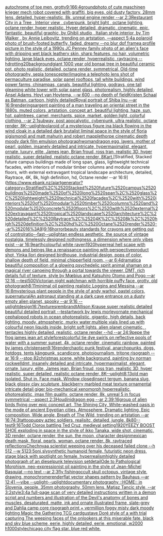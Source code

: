 [autochrome of toe men, grotty](https://www.ebank.nz/aiartgenerator?category=autochrome%2520of%2520toe%2520men%2C%2520grotty)[9:16](https://www.ebank.nz/aiartgenerator?category=9%3A16)[6:4](https://www.ebank.nz/aiartgenerator?category=6%3A4)[ground](https://www.ebank.nz/aiartgenerator?category=ground)[photo of cute maschinen krieger mech robot covered with graffiti, big eyes, old dusty factory, 28mm lens, detailed, hyper-realistic, 8k, unreal engine render --ar 2:3](https://www.ebank.nz/aiartgenerator?category=photo%2520of%2520cute%2520maschinen%2520krieger%2520mech%2520robot%2520covered%2520with%2520graffiti%2C%2520big%2520eyes%2C%2520old%2520dusty%2520factory%2C%252028mm%2520lens%2C%2520detailed%2C%2520hyper-realistic%2C%25208k%2C%2520unreal%2520engine%2520render%2520--ar%25202%3A3)[Restaurant City in a Tree , Interior view , cyberpunk, bright light , octane lighting, octane render, hyper realistic. Hyper detailed, dramatic, cinematic, epic, fantastic, beautiful graphic, by Ghibli studio , Italian style interior, by Tim Walker , by Annie Leibovitz, trending on artstation, —aspect 5:4](https://www.ebank.nz/aiartgenerator?category=Restaurant%2520City%2520in%2520a%2520Tree%2520%2C%2520Interior%2520view%2520%2C%2520cyberpunk%2C%2520bright%2520light%2520%2C%2520octane%2520lighting%2C%2520octane%2520render%2C%2520hyper%2520realistic.%2520Hyper%2520detailed%2C%2520dramatic%2C%2520cinematic%2C%2520epic%2C%2520fantastic%2C%2520beautiful%2520graphic%2C%2520by%2520Ghibli%2520studio%2520%2C%2520Italian%2520style%2520interior%2C%2520by%2520Tim%2520Walker%2520%2C%2520by%2520Annie%2520Leibovitz%2C%2520trending%2520on%2520artstation%2C%2520%E2%80%94aspect%25205%3A4)[a polaroid photo of brush-footed butterfly, faded, dreamy --no blur dof frame](https://www.ebank.nz/aiartgenerator?category=a%2520polaroid%2520photo%2520of%2520brush-footed%2520butterfly%2C%2520faded%2C%2520dreamy%2520--no%2520blur%2520dof%2520frame)[a profile picture in the style of a 1990s JC Penney family photo of an alien's face with dripping wet black leathery skin, sharp features, no hair, volumetric lighting, large black eyes, octane render, hyperrealistic, raytracing --hd](https://www.ebank.nz/aiartgenerator?category=a%2520profile%2520picture%2520in%2520the%2520style%2520of%2520a%25201990s%2520JC%2520Penney%2520family%2520photo%2520of%2520an%2520alien%27s%2520face%2520with%2520dripping%2520wet%2520black%2520leathery%2520skin%2C%2520sharp%2520features%2C%2520no%2520hair%2C%2520volumetric%2520lighting%2C%2520large%2520black%2520eyes%2C%2520octane%2520render%2C%2520hyperrealistic%2C%2520raytracing%2520--hd)[rotting](https://www.ebank.nz/aiartgenerator?category=rotting)[20](https://www.ebank.nz/aiartgenerator?category=20)[background](https://www.ebank.nz/aiartgenerator?category=background)[giant 1000 year old bonsai tree in beautiful ceramic pot, photo realistic, detailed, octane render, symmetrical, Old-time photography, sepia tone](https://www.ebank.nz/aiartgenerator?category=giant%25201000%2520year%2520old%2520bonsai%2520tree%2520in%2520beautiful%2520ceramic%2520pot%2C%2520photo%2520realistic%2C%2520detailed%2C%2520octane%2520render%2C%2520symmetrical%2C%2520Old-time%2520photography%2C%2520sepia%2520tone)[scepter](https://www.ebank.nz/aiartgenerator?category=scepter)[/imagine a telephoto lens shot of permaculture paradise, solar panel rooftops, tall white buildings, wind power farms, chinampas, canals, beautiful lighting, godrays, one tall gleaming white tower with solar panel glass, photorealism, highly detailed, Ansel Adams, Hoyt van Hoytema, --w 600 --no depth of field](https://www.ebank.nz/aiartgenerator?category=/imagine%2520a%2520telephoto%2520lens%2520shot%2520of%2520permaculture%2520paradise%2C%2520solar%2520panel%2520rooftops%2C%2520tall%2520white%2520buildings%2C%2520wind%2520power%2520farms%2C%2520chinampas%2C%2520canals%2C%2520beautiful%2520lighting%2C%2520godrays%2C%2520one%2520tall%2520gleaming%2520white%2520tower%2520with%2520solar%2520panel%2520glass%2C%2520photorealism%2C%2520highly%2520detailed%2C%2520Ansel%2520Adams%2C%2520Hoyt%2520van%2520Hoytema%2C%2520--w%2520600%2520--no%2520depth%2520of%2520field)[Kristen Schaal as Batman, cartoon, highly detailed](https://www.ebank.nz/aiartgenerator?category=Kristen%2520Schaal%2520as%2520Batman%2C%2520cartoon%2C%2520highly%2520detailed)[Royal portrait of Shiba Inu —ar 16:9](https://www.ebank.nz/aiartgenerator?category=Royal%2520portrait%2520of%2520Shiba%2520Inu%2520%E2%80%94ar%252016%3A9)[rendering](https://www.ebank.nz/aiartgenerator?category=rendering)[sargent painting of a man traveling an oriental street in the 1880s, muted colors, artstation, concept art, beautiful lighting, haze, sun, hot, palmtrees, camel, merchants, spice, market, golden light, colorful clothing, --ar 2:1](https://www.ebank.nz/aiartgenerator?category=sargent%2520painting%2520of%2520a%2520man%2520traveling%2520an%2520oriental%2520street%2520in%2520the%25201880s%2C%2520muted%2520colors%2C%2520artstation%2C%2520concept%2520art%2C%2520beautiful%2520lighting%2C%2520haze%2C%2520sun%2C%2520hot%2C%2520palmtrees%2C%2520camel%2C%2520merchants%2C%2520spice%2C%2520market%2C%2520golden%2520light%2C%2520colorful%2520clothing%2C%2520--ar%25202%3A1)[subway, post apocalyptic, cyberpunk, ultra realistic, octane render, 8K](https://www.ebank.nz/aiartgenerator?category=subway%2C%2520post%2520apocalyptic%2C%2520cyberpunk%2C%2520ultra%2520realistic%2C%2520octane%2520render%2C%25208K)[--uplight](https://www.ebank.nz/aiartgenerator?category=--uplight)[polaroid of a mysterious figure ina black flowing in the wind cloak in a detailed dark brutalist liminal space in the style of floria sigismondi and matt mahurin and robert mapplethorpe cinematic depth moody dark film emulsion photograph](https://www.ebank.nz/aiartgenerator?category=polaroid%2520of%2520a%2520mysterious%2520figure%2520ina%2520black%2520flowing%2520in%2520the%2520wind%2520cloak%2520in%2520a%2520detailed%2520dark%2520brutalist%2520liminal%2520space%2520in%2520the%2520style%2520of%2520floria%2520sigismondi%2520and%2520matt%2520mahurin%2520and%2520robert%2520mapplethorpe%2520cinematic%2520depth%2520moody%2520dark%2520film%2520emulsion%2520photograph)[woman](https://www.ebank.nz/aiartgenerator?category=woman)[dragon egg, layers, mother of pearl, golden, insanely detailed and intricate, hypermaximalist, elegant, ornate, luxury, elite, James jean, Brian froud, ross tran, realistic 3D, hyper realistic, super detailed, realistic octane render, 8K](https://www.ebank.nz/aiartgenerator?category=dragon%2520egg%2C%2520layers%2C%2520mother%2520of%2520pearl%2C%2520golden%2C%2520insanely%2520detailed%2520and%2520intricate%2C%2520hypermaximalist%2C%2520elegant%2C%2520ornate%2C%2520luxury%2C%2520elite%2C%2520James%2520jean%2C%2520Brian%2520froud%2C%2520ross%2520tran%2C%2520realistic%25203D%2C%2520hyper%2520realistic%2C%2520super%2520detailed%2C%2520realistic%2520octane%2520render%2C%25208K)[art.](https://www.ebank.nz/aiartgenerator?category=art.)[Stratified, Stacked future campus buildings made of long span, glass, lightweight technical facades, with interiors of modular timber columns and modular concrete floors, with external extravagant tropical landscape architecture, detailed, Raytrace, 4K, 8k, high definition, hd, Octane render --ar 16:9](https://www.ebank.nz/aiartgenerator?category=Stratified%2C%2520Stacked%2520future%2520campus%2520buildings%2520made%2520of%2520long%2520span%2C%2520glass%2C%2520lightweight%2520technical%2520facades%2C%2520with%2520interiors%2520of%2520modular%2520timber%2520columns%2520and%2520modular%2520concrete%2520floors%2C%2520with%2520external%2520extravagant%2520tropical%2520landscape%2520architecture%2C%2520detailed%2C%2520Raytrace%2C%25204K%2C%25208k%2C%2520high%2520definition%2C%2520hd%2C%2520Octane%2520render%2520--ar%252016%3A9)[9:16](https://www.ebank.nz/aiartgenerator?category=9%3A16)[horror](https://www.ebank.nz/aiartgenerator?category=horror)[beauty standards for crayons are getting out of control](https://www.ebank.nz/aiartgenerator?category=beauty%2520standards%2520for%2520crayons%2520are%2520getting%2520out%2520of%2520control)[ratio](https://www.ebank.nz/aiartgenerator?category=ratio)[--fast](https://www.ebank.nz/aiartgenerator?category=--fast)[--uplight](https://www.ebank.nz/aiartgenerator?category=--uplight)[an endless aesthetic, the source of vintage nostalgia, timelessly designed nothingness, a dimension where only vibes exist --ar 16:9](https://www.ebank.nz/aiartgenerator?category=an%2520endless%2520aesthetic%2C%2520the%2520source%2520of%2520vintage%2520nostalgia%2C%2520timelessly%2520designed%2520nothingness%2C%2520a%2520dimension%2520where%2520only%2520vibes%2520exist%2520--ar%252016%3A9)[earth](https://www.ebank.nz/aiartgenerator?category=earth)[colourful,](https://www.ebank.nz/aiartgenerator?category=colourful%2C)[white raven](https://www.ebank.nz/aiartgenerator?category=white%2520raven)[1920](https://www.ebank.nz/aiartgenerator?category=1920)[hyperreal hell scape with demons and beings like a renaissance painting with perspective](https://www.ebank.nz/aiartgenerator?category=hyperreal%2520hell%2520scape%2520with%2520demons%2520and%2520beings%2520like%2520a%2520renaissance%2520painting%2520with%2520perspective)[product shot, Yinka Ilori designed birdhouse, industrial design, pops of color, shallow depth of field, minimal chipperfield room, --ar 6:4](https://www.ebank.nz/aiartgenerator?category=product%2520shot%2C%2520Yinka%2520Ilori%2520designed%2520birdhouse%2C%2520industrial%2520design%2C%2520pops%2520of%2520color%2C%2520shallow%2520depth%2520of%2520field%2C%2520minimal%2520chipperfield%2520room%2C%2520--ar%25206%3A4)[dramatic](https://www.ebank.nz/aiartgenerator?category=dramatic)[a beautiful composition of a glowing psychedelic spirit animal shaman on a magical river canoeing through a portal towards the viewer, DMT,  rich details full of texture, style by Mœbius and Katsuhiro Otomo and Pogo —ar 12:16 —test](https://www.ebank.nz/aiartgenerator?category=a%2520beautiful%2520composition%2520of%2520a%2520glowing%2520psychedelic%2520spirit%2520animal%2520shaman%2520on%2520a%2520magical%2520river%2520canoeing%2520through%2520a%2520portal%2520towards%2520the%2520viewer%2C%2520DMT%2C%2520%2520rich%2520details%2520full%2520of%2520texture%2C%2520style%2520by%2520M%C5%93bius%2520and%2520Katsuhiro%2520Otomo%2520and%2520Pogo%2520%E2%80%94ar%252012%3A16%2520%E2%80%94test)[500](https://www.ebank.nz/aiartgenerator?category=500)[Victorian night watchman with horrible puffy face, grotty, old photograph](https://www.ebank.nz/aiartgenerator?category=Victorian%2520night%2520watchman%2520with%2520horrible%2520puffy%2520face%2C%2520grotty%2C%2520old%2520photograph)[8:11](https://www.ebank.nz/aiartgenerator?category=8%3A11)[minimal oil painting realistic Loggins and Messina --ar 16:8](https://www.ebank.nz/aiartgenerator?category=minimal%2520oil%2520painting%2520realistic%2520Loggins%2520and%2520Messina%2520--ar%252016%3A8)[mysterious plant people in the style of andy warhol, pastel colors, supernatural](https://www.ebank.nz/aiartgenerator?category=mysterious%2520plant%2520people%2520in%2520the%2520style%2520of%2520andy%2520warhol%2C%2520pastel%2520colors%2C%2520supernatural)[An astronaut standing at a dark cave entrance on a dusty empty alien planet, spooky --ar 9:16 --uplight](https://www.ebank.nz/aiartgenerator?category=An%2520astronaut%2520standing%2520at%2520a%2520dark%2520cave%2520entrance%2520on%2520a%2520dusty%2520empty%2520alien%2520planet%2C%2520spooky%2520--ar%25209%3A16%2520--uplight)[design](https://www.ebank.nz/aiartgenerator?category=design)[16:7](https://www.ebank.nz/aiartgenerator?category=16%3A7)[textures](https://www.ebank.nz/aiartgenerator?category=textures)[rembrandt](https://www.ebank.nz/aiartgenerator?category=rembrandt)[Allison Krause super realistic detailed beautiful detailed portrait --test](https://www.ebank.nz/aiartgenerator?category=Allison%2520Krause%2520super%2520realistic%2520detailed%2520beautiful%2520detailed%2520portrait%2520--test)[artwork by lewis morley](https://www.ebank.nz/aiartgenerator?category=artwork%2520by%2520lewis%2520morley)[ornate mechanical cephalopod robots in ocean photorealistic, gigantic, high details, back lighting, moody, atmospheric, murky water,](https://www.ebank.nz/aiartgenerator?category=ornate%2520mechanical%2520cephalopod%2520robots%2520in%2520ocean%2520photorealistic%2C%2520gigantic%2C%2520high%2520details%2C%2520back%2520lighting%2C%2520moody%2C%2520atmospheric%2C%2520murky%2520water%2C)[multiple vials lined up with colourful neon liquids inside, bright soft lights, alien planet cinematic, , tentacles highly detailed, realistic, octane render --hd --ar 24:9](https://www.ebank.nz/aiartgenerator?category=multiple%2520vials%2520lined%2520up%2520with%2520colourful%2520neon%2520liquids%2520inside%2C%2520bright%2520soft%2520lights%2C%2520alien%2520planet%2520cinematic%2C%2520%2C%2520tentacles%2520highly%2520detailed%2C%2520realistic%2C%2520octane%2520render%2520--hd%2520--ar%252024%3A9)[pepe the frog james jean art style](https://www.ebank.nz/aiartgenerator?category=pepe%2520the%2520frog%2520james%2520jean%2520art%2520style)[forest](https://www.ebank.nz/aiartgenerator?category=forest)[colorful tie dye swirls on reflective pools of water with a summer sunset, 4k, octane render, cinematic rainbow, painted by james christensen](https://www.ebank.nz/aiartgenerator?category=colorful%2520tie%2520dye%2520swirls%2520on%2520reflective%2520pools%2520of%2520water%2520with%2520a%2520summer%2520sunset%2C%25204k%2C%2520octane%2520render%2C%2520cinematic%2520rainbow%2C%2520painted%2520by%2520james%2520christensen)[9:16](https://www.ebank.nz/aiartgenerator?category=9%3A16)[render](https://www.ebank.nz/aiartgenerator?category=render)[chaotic punk festival, anarchopunks, dogs, hotdogs, tents kängpunk, scandicore, photojournalism, tritone risograph --ar 16:9 --stop 82](https://www.ebank.nz/aiartgenerator?category=chaotic%2520punk%2520festival%2C%2520anarchopunks%2C%2520dogs%2C%2520hotdogs%2C%2520tents%2520k%C3%A4ngpunk%2C%2520scandicore%2C%2520photojournalism%2C%2520tritone%2520risograph%2520--ar%252016%3A9%2520--stop%252082)[christmas scene, white background, painting by norman rockwell](https://www.ebank.nz/aiartgenerator?category=christmas%2520scene%2C%2520white%2520background%2C%2520painting%2520by%2520norman%2520rockwell)[dmt, insanely detailed and intricate, hypermaximalist, elegant, ornate, luxury, elite, James jean, Brian froud, ross tran, realistic 3D, hyper realistic, super detailed, realistic octane render, 8K](https://www.ebank.nz/aiartgenerator?category=dmt%2C%2520insanely%2520detailed%2520and%2520intricate%2C%2520hypermaximalist%2C%2520elegant%2C%2520ornate%2C%2520luxury%2C%2520elite%2C%2520James%2520jean%2C%2520Brian%2520froud%2C%2520ross%2520tran%2C%2520realistic%25203D%2C%2520hyper%2520realistic%2C%2520super%2520detailed%2C%2520realistic%2520octane%2520render%2C%25208K)[--uplight](https://www.ebank.nz/aiartgenerator?category=--uplight)[8:13](https://www.ebank.nz/aiartgenerator?category=8%3A13)[old man isolated. Shut in. Face mask. Window closed](https://www.ebank.nz/aiartgenerator?category=old%2520man%2520isolated.%2520Shut%2520in.%2520Face%2520mask.%2520Window%2520closed)[insect tergum, banana slug, black glossy clay sculpture, blackberry marbled meat texture ornamental intricate detail giger bio-mechanical xenomorph  hyperrealistic, photorealistic, imax film quality, octane render, 8k, unreal 5 in focus symmetrical --aspect 2:3](https://www.ebank.nz/aiartgenerator?category=insect%2520tergum%2C%2520banana%2520slug%2C%2520black%2520glossy%2520clay%2520sculpture%2C%2520blackberry%2520marbled%2520meat%2520texture%2520ornamental%2520intricate%2520detail%2520giger%2520bio-mechanical%2520xenomorph%2520%2520hyperrealistic%2C%2520photorealistic%2C%2520imax%2520film%2520quality%2C%2520octane%2520render%2C%25208k%2C%2520unreal%25205%2520in%2520focus%2520symmetrical%2520--aspect%25202%3A3)[Houdini](https://www.ebank.nz/aiartgenerator?category=Houdini)[dragon egg --ar 2:3](https://www.ebank.nz/aiartgenerator?category=dragon%2520egg%2520--ar%25202%3A3)[9:16](https://www.ebank.nz/aiartgenerator?category=9%3A16)[group of alien birds flying over epic concept art, The Shining City, White-washed oasis in the mode of ancient Egyptian cities, Atmosphere, Dramatic lighting, Epic composition, Wide angle, Breath of The Wild, trending on artstation --ar 16:7](https://www.ebank.nz/aiartgenerator?category=group%2520of%2520alien%2520birds%2520flying%2520over%2520epic%2520concept%2520art%2C%2520The%2520Shining%2520City%2C%2520White-washed%2520oasis%2520in%2520the%2520mode%2520of%2520ancient%2520Egyptian%2520cities%2C%2520Atmosphere%2C%2520Dramatic%2520lighting%2C%2520Epic%2520composition%2C%2520Wide%2520angle%2C%2520Breath%2520of%2520The%2520Wild%2C%2520trending%2520on%2520artstation%2520--ar%252016%3A7)[4:3](https://www.ebank.nz/aiartgenerator?category=4%3A3)[tattoo](https://www.ebank.nz/aiartgenerator?category=tattoo)[puppy aztec soldiers, realisitc, detailed, jungle, 8k](https://www.ebank.nz/aiartgenerator?category=puppy%2520aztec%2520soldiers%2C%2520realisitc%2C%2520detailed%2C%2520jungle%2C%25208k)[80](https://www.ebank.nz/aiartgenerator?category=80)[--test](https://www.ebank.nz/aiartgenerator?category=--test)[9:16](https://www.ebank.nz/aiartgenerator?category=9%3A16)[Todd Clorox battling Ted Cruz, medieval setting](https://www.ebank.nz/aiartgenerator?category=Todd%2520Clorox%2520battling%2520Ted%2520Cruz%2C%2520medieval%2520setting)[1920](https://www.ebank.nz/aiartgenerator?category=1920)[YEEZY BOOST SHOE exploding in space in the style of ikko Tanaka, wide shot, cinematic, 3D render, octane render, the sun, the moon, character design](https://www.ebank.nz/aiartgenerator?category=YEEZY%2520BOOST%2520SHOE%2520exploding%2520in%2520space%2520in%2520the%2520style%2520of%2520ikko%2520Tanaka%2C%2520wide%2520shot%2C%2520cinematic%2C%25203D%2520render%2C%2520octane%2520render%2C%2520the%2520sun%2C%2520the%2520moon%2C%2520character%2520design)[mexican death mask, floral, pearls, woman, octane render, 8k, raytraced reflections](https://www.ebank.nz/aiartgenerator?category=mexican%2520death%2520mask%2C%2520floral%2C%2520pearls%2C%2520woman%2C%2520octane%2520render%2C%25208k%2C%2520raytraced%2520reflections)[Chechnya](https://www.ebank.nz/aiartgenerator?category=Chechnya)[a scientist weeping over his deceased failed clone --h 512 --w 512](https://www.ebank.nz/aiartgenerator?category=a%2520scientist%2520weeping%2520over%2520his%2520deceased%2520failed%2520clone%2520--h%2520512%2520--w%2520512)[3:5](https://www.ebank.nz/aiartgenerator?category=3%3A5)[oni,sly](https://www.ebank.nz/aiartgenerator?category=oni%2Csly)[synthetic humanoid female, futuristic neon dress, stage black with spotlight on female, hyperrealism](https://www.ebank.nz/aiartgenerator?category=synthetic%2520humanoid%2520female%2C%2520futuristic%2520neon%2520dress%2C%2520stage%2520black%2520with%2520spotlight%2520on%2520female%2C%2520hyperrealism)[highly detailed photograph of an dieselpunk television set](https://www.ebank.nz/aiartgenerator?category=highly%2520detailed%2520photograph%2520of%2520an%2520dieselpunk%2520television%2520set)[detail](https://www.ebank.nz/aiartgenerator?category=detail)[Ode to Pathological Morphism, neo-expressionist oil painting in the style of Jean-Michel Basquiat —no text --ar 2:3](https://www.ebank.nz/aiartgenerator?category=Ode%2520to%2520Pathological%2520Morphism%2C%2520neo-expressionist%2520oil%2520painting%2520in%2520the%2520style%2520of%2520Jean-Michel%2520Basquiat%2520%E2%80%94no%2520text%2520--ar%25202%3A3)[fly fishing](https://www.ebank.nz/aiartgenerator?category=fly%2520fishing)[occult skull octopus, vintage style, drawing, monochrome](https://www.ebank.nz/aiartgenerator?category=occult%2520skull%2520octopus%2C%2520vintage%2520style%2C%2520drawing%2C%2520monochrome)[render](https://www.ebank.nz/aiartgenerator?category=render)[flat vector shapes pattern by Bauhaus —ar 12:41 —vibe --uplight](https://www.ebank.nz/aiartgenerator?category=flat%2520vector%2520shapes%2520pattern%2520by%2520Bauhaus%2520%E2%80%94ar%252012%3A41%2520%E2%80%94vibe%2520--uplight)[--uplight](https://www.ebank.nz/aiartgenerator?category=--uplight)[documentary photography ::HOME:: in Slovenia, people, 35mm photography, 50mm lens, Matjaz Tancic style, --ar 3:2](https://www.ebank.nz/aiartgenerator?category=documentary%2520photography%2520%3A%3AHOME%3A%3A%2520in%2520Slovenia%2C%2520people%2C%252035mm%2520photography%2C%252050mm%2520lens%2C%2520Matjaz%2520Tancic%2520style%2C%2520--ar%25203%3A2)[style](https://www.ebank.nz/aiartgenerator?category=style)[3:4](https://www.ebank.nz/aiartgenerator?category=3%3A4)[a full-page scan of very detailed instructions written in a demon script and numbers and illustration of the Devil's anatomy of bones and muscles, desaturated, matte, ink and ornate illustrated frame, slate-grey and Dahlia camp core risograph print + vermillion foggy misty dark moody lighting Magic the Gathering TCG card](https://www.ebank.nz/aiartgenerator?category=a%2520full-page%2520scan%2520of%2520very%2520detailed%2520instructions%2520written%2520in%2520a%2520demon%2520script%2520and%2520numbers%2520and%2520illustration%2520of%2520the%2520Devil%27s%2520anatomy%2520of%2520bones%2520and%2520muscles%2C%2520desaturated%2C%2520matte%2C%2520ink%2520and%2520ornate%2520illustrated%2520frame%2C%2520slate-grey%2520and%2520Dahlia%2520camp%2520core%2520risograph%2520print%2520%2B%2520vermillion%2520foggy%2520misty%2520dark%2520moody%2520lighting%2520Magic%2520the%2520Gathering%2520TCG%2520card)[gustave Doré style of a with trial capturing The weeping faces of the onlookers at this miserable fate. black and sky blue scheme, eerie, highly detailed, eerie, emotional, w2000 h1000](https://www.ebank.nz/aiartgenerator?category=gustave%2520Dor%C3%A9%2520style%2520of%2520a%2520with%2520trial%2520capturing%2520The%2520weeping%2520faces%2520of%2520the%2520onlookers%2520at%2520this%2520miserable%2520fate.%2520black%2520and%2520sky%2520blue%2520scheme%2C%2520eerie%2C%2520highly%2520detailed%2C%2520eerie%2C%2520emotional%2C%2520w2000%2520h1000)[style](https://www.ebank.nz/aiartgenerator?category=style)[chicago city flag star. blue red white.](https://www.ebank.nz/aiartgenerator?category=chicago%2520city%2520flag%2520star.%2520blue%2520red%2520white.)